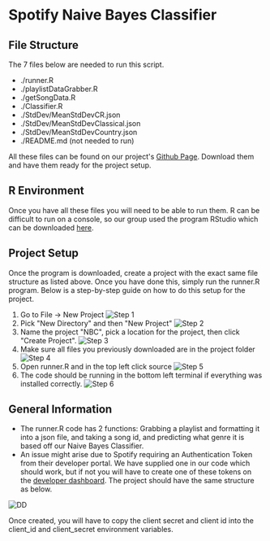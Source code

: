 # Spotify Naive Bayes Classifier

## File Structure
The 7 files below are needed to run this script.

- ./runner.R
- ./playlistDataGrabber.R
- ./getSongData.R
- ./Classifier.R
- ./StdDev/MeanStdDevCR.json
- ./StdDev/MeanStdDevClassical.json
- ./StdDev/MeanStdDevCountry.json
- ./README.md (not needed to run)

All these files can be found on our project's [Github Page](https://github.com/Donny208/CS354GroupProject/tree/main/Runner).
Download them and have them ready for the project setup.

## R Environment
Once you have all these files you will need to be able to run them. R can be difficult to run on a console, so 
our group used the program RStudio which can be downloaded [here](https://rstudio.com/products/rstudio/download/).


## Project Setup
Once the program is downloaded, create a project with the exact same file structure as listed above. Once you have done this, simply
run the runner.R program. Below is a step-by-step guide on how to do this setup for the project.

1. Go to File -> New Project
![Step 1](https://i.imgur.com/s08ZTV4.png)
2. Pick "New Directory" and then "New Project"
![Step 2](https://i.imgur.com/VteWET9.png)
3. Name the project "NBC", pick a location for the project, then click "Create Project".
![Step 3](https://i.imgur.com/qnbgjbY.png)
4. Make sure all files you previously downloaded are in the project folder
![Step 4](https://i.imgur.com/J5ootQK.png)
5. Open runner.R and in the top left click source
![Step 5](https://i.imgur.com/F77l9dg.png)
6. The code should be running in the bottom left terminal if everything was installed correctly.
![Step 6](https://i.imgur.com/nFy06ps.png)

## General Information
- The runner.R code has 2 functions: Grabbing a playlist and formatting it into a json file, and taking a song id, and predicting what genre it is based off our Naive Bayes Classifier.
- An issue might arise due to Spotify requiring an Authentication Token from their developer portal. We have supplied one in our code which should work, but if not you will have to 
create one of these tokens on the [developer dashboard](https://developer.spotify.com/dashboard/applications/).
The project should have the same structure as below.

![DD](https://i.imgur.com/tEvj1Az.png)

Once created, you will have to copy the client secret and client id into the client_id and client_secret environment variables.
